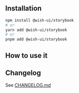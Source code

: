 ## Installation

```bash
npm install @wish-ui/storybook
# or
yarn add @wish-ui/storybook
# or
pnpm add @wish-ui/storybook
```

## How to use it

## Changelog

See [CHANGELOG.md](./CHANGELOG.md)
